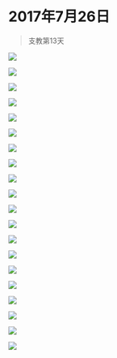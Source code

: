<link href="../../../css/style.css" rel="stylesheet" >

# 2017年7月26日

> 支教第13天

![](https://yumiao.static.twesix.cn/image/2017/07/26/IMG_0872.PNG)

![](https://yumiao.static.twesix.cn/image/2017/07/26/IMG_0873.JPG)

![](https://yumiao.static.twesix.cn/image/2017/07/26/IMG_0874.JPG)

![](https://yumiao.static.twesix.cn/image/2017/07/26/IMG_0875.PNG)

![](https://yumiao.static.twesix.cn/image/2017/07/26/IMG_0876.JPG)

![](https://yumiao.static.twesix.cn/image/2017/07/26/IMG_0877.JPG)

![](https://yumiao.static.twesix.cn/image/2017/07/26/IMG_0878.JPG)

![](https://yumiao.static.twesix.cn/image/2017/07/26/IMG_0879.JPG)

![](https://yumiao.static.twesix.cn/image/2017/07/26/IMG_0880.JPG)

![](https://yumiao.static.twesix.cn/image/2017/07/26/IMG_0881.JPG)

![](https://yumiao.static.twesix.cn/image/2017/07/26/IMG_0882.JPG)

![](https://yumiao.static.twesix.cn/image/2017/07/26/IMG_0883.JPG)

![](https://yumiao.static.twesix.cn/image/2017/07/26/IMG_0884.JPG)

![](https://yumiao.static.twesix.cn/image/2017/07/26/IMG_0885.JPG)

![](https://yumiao.static.twesix.cn/image/2017/07/26/IMG_0886.JPG)

![](https://yumiao.static.twesix.cn/image/2017/07/26/IMG_0887.JPG)

![](https://yumiao.static.twesix.cn/image/2017/07/26/IMG_0888.JPG)

![](https://yumiao.static.twesix.cn/image/2017/07/26/IMG_0889.JPG)

![](https://yumiao.static.twesix.cn/image/2017/07/26/IMG_0890.JPG)

![](https://yumiao.static.twesix.cn/image/2017/07/26/IMG_0891.PNG)

<script src="../../../js/x-oss-process.js"></script>
